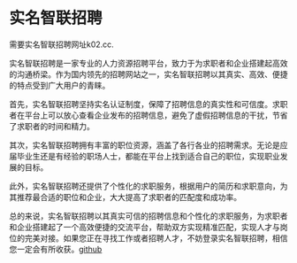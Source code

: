 # 实名智联招聘

需要实名智联招聘网址k02.cc.

实名智联招聘是一家专业的人力资源招聘平台，致力于为求职者和企业搭建起高效的沟通桥梁。作为国内领先的招聘网站之一，实名智联招聘以其真实、高效、便捷的特点受到广大用户的青睐。

首先，实名智联招聘坚持实名认证制度，保障了招聘信息的真实性和可信度。求职者在平台上可以放心查看企业发布的招聘信息，避免了虚假招聘信息的干扰，节省了求职者的时间和精力。

其次，实名智联招聘拥有丰富的职位资源，涵盖了各行各业的招聘需求。无论是应届毕业生还是有经验的职场人士，都能在平台上找到适合自己的职位，实现职业发展的目标。

此外，实名智联招聘还提供了个性化的求职服务，根据用户的简历和求职意向，为其推荐最合适的职位和企业，大大提高了求职者的匹配度和成功率。

总的来说，实名智联招聘以其真实可信的招聘信息和个性化的求职服务，为求职者和企业搭建起了一个高效便捷的交流平台，帮助双方实现精准匹配，实现人才与岗位的完美对接。如果您正在寻找工作或者招聘人才，不妨登录实名智联招聘，相信您一定会有所收获。[github](https://github.com)